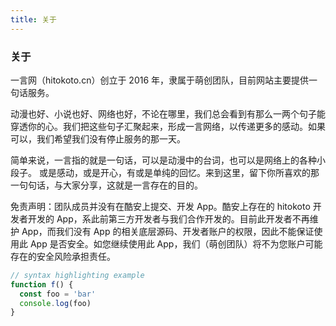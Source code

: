 ```yaml
---
title: 关于
---
```


<div class="text-center">
  <!-- You can use Vue components inside markdown -->
  <div i-carbon-dicom-overlay class="text-4xl -mb-6 m-auto" />
  <h3>关于</h3>
</div>

一言网（hitokoto.cn）创立于 2016 年，隶属于萌创团队，目前网站主要提供一句话服务。

动漫也好、小说也好、网络也好，不论在哪里，我们总会看到有那么一两个句子能穿透你的心。我们把这些句子汇聚起来，形成一言网络，以传递更多的感动。如果可以，我们希望我们没有停止服务的那一天。

简单来说，一言指的就是一句话，可以是动漫中的台词，也可以是网络上的各种小段子。 或是感动，或是开心，有或是单纯的回忆。来到这里，留下你所喜欢的那一句句话，与大家分享，这就是一言存在的目的。

免责声明：团队成员并没有在酷安上提交、开发 App。酷安上存在的 hitokoto 开发者开发的 App，系此前第三方开发者与我们合作开发的。目前此开发者不再维护 App，而我们没有 App 的相关底层源码、开发者账户的权限，因此不能保证使用此 App 是否安全。如您继续使用此 App，我们（萌创团队）将不为您账户可能存在的安全风险承担责任。

```js
// syntax highlighting example
function f() {
  const foo = 'bar'
  console.log(foo)
}
```

